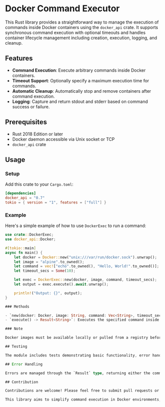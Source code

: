 # Docker Command Executor

This Rust library provides a straightforward way to manage the execution of commands inside Docker containers using the `docker_api` crate. It supports synchronous command execution with optional timeouts and handles container lifecycle management including creation, execution, logging, and cleanup.

## Features

- **Command Execution**: Execute arbitrary commands inside Docker containers.
- **Timeout Support**: Optionally specify a maximum execution time for commands.
- **Automatic Cleanup**: Automatically stop and remove containers after command execution.
- **Logging**: Capture and return stdout and stderr based on command success or failure.

## Prerequisites

- Rust 2018 Edition or later
- Docker daemon accessible via Unix socket or TCP
- `docker_api` crate

## Usage

### Setup

Add this crate to your `Cargo.toml`:

```toml
[dependencies]
docker_api = "0.7"
tokio = { version = "1", features = ["full"] }
```

### Example

Here's a simple example of how to use `DockerExec` to run a command:

```rust
use crate::DockerExec;
use docker_api::Docker;

#[tokio::main]
async fn main() {
    let docker = Docker::new("unix:///var/run/docker.sock").unwrap();
    let image = "alpine".to_owned();
    let command = vec!["echo".to_owned(), "Hello, World!".to_owned()];
    let timeout_secs = Some(10);

    let exec = DockerExec::new(docker, image, command, timeout_secs);
    let output = exec.execute().await.unwrap();

    println!("Output: {}", output);
}

### Methods

- `new(docker: Docker, image: String, command: Vec<String>, timeout_secs: Option<u64>) -> Self`: Creates a new instance of `DockerExec`.
- `execute() -> Result<String>`: Executes the specified command inside a Docker container and returns the output.

### Note

Docker images must be available locally or pulled from a registry before executing commands.

## Testing

The module includes tests demonstrating basic functionality, error handling, and concurrent executions. Ensure you have Docker running and accessible via the specified URI in the environment variable `DOCKER_URI`.

## Error Handling

Errors are managed through the `Result` type, returning either the command output or an error describing the failure, including timeout and execution errors.

## Contribution

Contributions are welcome! Please feel free to submit pull requests or raise issues on the repository.

This library aims to simplify command execution in Docker environments, providing a robust toolset for developers working with containers programmatically.
